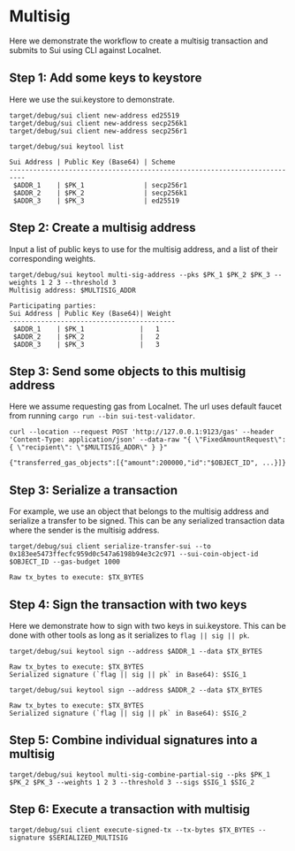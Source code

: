 # Multisig

Here we demonstrate the workflow to create a multisig transaction and submits to Sui using CLI against Localnet. 

## Step 1: Add some keys to keystore

Here we use the sui.keystore to demonstrate. 

```shell
target/debug/sui client new-address ed25519
target/debug/sui client new-address secp256k1
target/debug/sui client new-address secp256r1

target/debug/sui keytool list 

Sui Address | Public Key (Base64) | Scheme
--------------------------------------------------------------------------
 $ADDR_1    | $PK_1               | secp256r1
 $ADDR_2    | $PK_2               | secp256k1
 $ADDR_3    | $PK_3               | ed25519
```
## Step 2: Create a multisig address

Input a list of public keys to use for the multisig address, and a list of their corresponding weights.

```
target/debug/sui keytool multi-sig-address --pks $PK_1 $PK_2 $PK_3 --weights 1 2 3 --threshold 3
Multisig address: $MULTISIG_ADDR

Participating parties:
Sui Address | Public Key (Base64)| Weight
------------------------------------------
 $ADDR_1    | $PK_1              |   1
 $ADDR_2    | $PK_2              |   2
 $ADDR_3    | $PK_3              |   3
```
## Step 3: Send some objects to this multisig address

Here we assume requesting gas from Localnet. The url uses default faucet from running `cargo run --bin sui-test-validator`.

```
curl --location --request POST 'http://127.0.0.1:9123/gas' --header 'Content-Type: application/json' --data-raw "{ \"FixedAmountRequest\": { \"recipient\": \"$MULTISIG_ADDR\" } }"

{"transferred_gas_objects":[{"amount":200000,"id":"$OBJECT_ID", ...}]}
```

## Step 3: Serialize a transaction

For example, we use an object that belongs to the multisig address and serialize a transfer to be signed. This can be any serialized transaction data where the sender is the multisig address. 

```
target/debug/sui client serialize-transfer-sui --to 0x183ee5473ffecfc959d0c547a6198b94e3c2c971 --sui-coin-object-id $OBJECT_ID --gas-budget 1000

Raw tx_bytes to execute: $TX_BYTES
```

## Step 4: Sign the transaction with two keys

Here we demonstrate how to sign with two keys in sui.keystore. This can be done with other tools as long as it serializes to `flag || sig || pk`. 

```
target/debug/sui keytool sign --address $ADDR_1 --data $TX_BYTES

Raw tx_bytes to execute: $TX_BYTES
Serialized signature (`flag || sig || pk` in Base64): $SIG_1

target/debug/sui keytool sign --address $ADDR_2 --data $TX_BYTES

Raw tx_bytes to execute: $TX_BYTES
Serialized signature (`flag || sig || pk` in Base64): $SIG_2
```

## Step 5: Combine individual signatures into a multisig

```
target/debug/sui keytool multi-sig-combine-partial-sig --pks $PK_1 $PK_2 $PK_3 --weights 1 2 3 --threshold 3 --sigs $SIG_1 $SIG_2
```

## Step 6: Execute a transaction with multisig

```
target/debug/sui client execute-signed-tx --tx-bytes $TX_BYTES --signature $SERIALIZED_MULTISIG
```